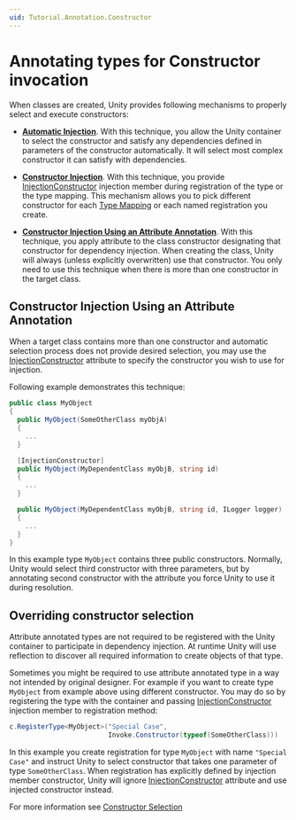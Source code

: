 ```yaml
---
uid: Tutorial.Annotation.Constructor
---
```


# Annotating types for Constructor invocation

When classes are created, Unity provides following mechanisms to properly select and execute constructors:

* **[Automatic Injection](xref:Tutorial.Selection.Constructor)**. With this technique, you allow the Unity container to select the constructor and satisfy any dependencies defined in parameters of the constructor automatically. It will select most complex constructor it can satisfy with dependencies.

* **[Constructor Injection](xref:Tutorial.Injection.Constructor)**. With this technique, you provide [InjectionConstructor](xref:Unity.Injection.InjectionConstructor) injection member during registration of the type or the type mapping. This mechanism allows you to pick different constructor for each [Type Mapping](xref:Tutorial.Registration.Mapping) or each named registration you create.

* **[Constructor Injection Using an Attribute Annotation](xref:Tutorial.Annotation.Constructor#constructor-injection-using-an-attribute-annotation)**. With this technique, you apply attribute to the class constructor designating that constructor for dependency injection. When creating the class, Unity will always (unless explicitly overwritten) use that constructor. You only need to use this technique when there is more than one constructor in the target class.

## Constructor Injection Using an Attribute Annotation

When a target class contains more than one constructor and automatic selection process does not provide desired selection, you may use the [InjectionConstructor](xref:Unity.InjectionConstructorAttribute) attribute to specify the constructor you wish to use for injection.

Following example demonstrates this technique:

```cs
public class MyObject
{
  public MyObject(SomeOtherClass myObjA)
  {
    ...
  }

  [InjectionConstructor]
  public MyObject(MyDependentClass myObjB, string id)
  {
    ...
  }

  public MyObject(MyDependentClass myObjB, string id, ILogger logger)
  {
    ...
  }
}
```

In this example type `MyObject` contains three public constructors. Normally, Unity would select third constructor with three parameters, but by annotating second constructor with the attribute you force Unity to use it during resolution.

## Overriding constructor selection

Attribute annotated types are not required to be registered with the Unity container to participate in dependency injection. At runtime Unity will use reflection to discover all required information to create objects of that type.

Sometimes you might be required to use attribute annotated type in a way not intended by original designer. For example if you want to create type `MyObject` from example above using different constructor. You may do so by registering the type with the container and passing [InjectionConstructor](xref:Unity.Injection.InjectionConstructor) injection member to registration method:

```cs
c.RegisterType<MyObject>("Special Case", 
                         Invoke.Constructor(typeof(SomeOtherClass)))
```

In this example you create registration for type `MyObject` with name `"Special Case"` and instruct Unity to select constructor that takes one parameter of type `SomeOtherClass`. When registration has explicitly defined by injection member constructor, Unity will ignore [InjectionConstructor](xref:Unity.InjectionConstructorAttribute) attribute and use injected constructor instead.

For more information see [Constructor Selection](xref:Tutorial.Selection.Constructor)
